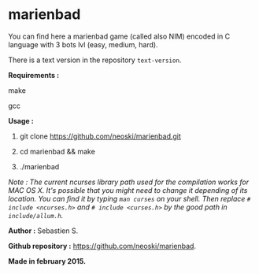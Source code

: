 # marienbad

You can find here a marienbad game (called also NIM) encoded in C language with 3 bots lvl (easy, medium, hard).

There is a text version in the repository `text-version`.

**Requirements :**

make

gcc

**Usage :**

1. git clone https://github.com/neoski/marienbad.git

2. cd marienbad && make

3. ./marienbad

*Note : The current ncurses library path used for the compilation works for MAC OS X.
It's possible that you might need to change it depending of its location.
You can find it by typing `man curses` on your shell.
Then replace `# include <ncurses.h>` and `# include <curses.h>` by the good path in `include/allum.h`.*


**Author :** Sebastien S.

**Github repository :** https://github.com/neoski/marienbad.

**Made in february 2015.**
